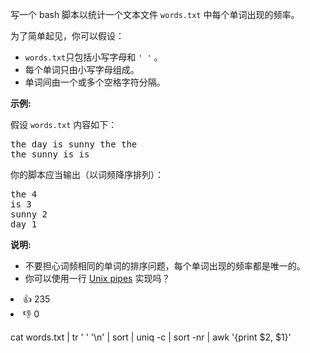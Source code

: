 <p>写一个 bash 脚本以统计一个文本文件&nbsp;<code>words.txt</code>&nbsp;中每个单词出现的<span data-keyword="frequency-textfile">频率</span>。</p>

<p>为了简单起见，你可以假设：</p>

<ul> 
 <li><code>words.txt</code>只包括小写字母和&nbsp;<code>' '</code>&nbsp;。</li> 
 <li>每个单词只由小写字母组成。</li> 
 <li>单词间由一个或多个空格字符分隔。</li> 
</ul>

<p><strong>示例:</strong></p>

<p>假设 <code>words.txt</code> 内容如下：</p>

<pre>
the day is sunny the the
the sunny is is
</pre>

<p>你的脚本应当输出（以词频降序排列）：</p>

<pre>
the 4
is 3
sunny 2
day 1
</pre>

<p><strong>说明:</strong></p>

<ul> 
 <li>不要担心词频相同的单词的排序问题，每个单词出现的频率都是唯一的。</li> 
 <li>你可以使用一行&nbsp;<a href="http://tldp.org/HOWTO/Bash-Prog-Intro-HOWTO-4.html">Unix pipes</a>&nbsp;实现吗？</li> 
</ul>

<div><li>👍 235</li><li>👎 0</li></div>


cat words.txt | tr ' ' '\n' | sort | uniq -c | sort -nr | awk '{print $2, $1}'
